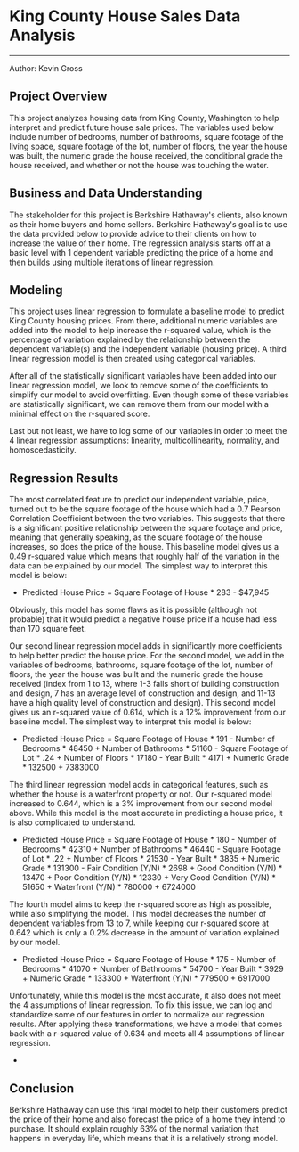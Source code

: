 # King County House Sales Data Analysis
________________

Author: Kevin Gross

## Project Overview

This project analyzes housing data from King County, Washington to help interpret and predict future house sale prices. The variables used below include number of bedrooms, number of bathrooms, square footage of the living space, square footage of the lot, number of floors, the year the house was built, the numeric grade the house received, the conditional grade the house received, and whether or not the house was touching the water. 

## Business and Data Understanding

The stakeholder for this project is Berkshire Hathaway's clients, also known as their home buyers and home sellers. Berkshire Hathaway's goal is to use the data provided below to provide advice to their clients on how to increase the value of their home. The regression analysis starts off at a basic level with 1 dependent variable predicting the price of a home and then builds using multiple iterations of linear regression. 

## Modeling

This project uses linear regression to formulate a baseline model to predict King County housing prices. From there, additional numeric variables are added into the model to help increase the r-squared value, which is the percentage of variation explained by the relationship between the dependent variable(s) and the independent variable (housing price). A third linear regression model is then created using categorical variables.

After all of the statistically significant variables have been added into our linear regression model, we look to remove some of the coefficients to simplify our model to avoid overfitting. Even though some of these variables are statistically significant, we can remove them from our model with a minimal effect on the r-squared score.

Last but not least, we have to log some of our variables in order to meet the 4 linear regression assumptions: linearity, multicollinearity, normality, and homoscedasticity. 

## Regression Results

The most correlated feature to predict our independent variable, price, turned out to be the square footage of the house which had a 0.7 Pearson Correlation Coefficient between the two variables. This suggests that there is a significant positive relationship between the square footage and price, meaning that generally speaking, as the square footage of the house increases, so does the price of the house. This baseline model gives us a 0.49 r-squared value which means that roughly half of the variation in the data can be explained by our model. The simplest way to interpret this model is below:

* Predicted House Price = Square Footage of House * 283 - $47,945

Obviously, this model has some flaws as it is possible (although not probable) that it would predict a negative house price if a house had less than 170 square feet.

Our second linear regression model adds in significantly more coefficients to help better predict the house price. For the second model, we add in the variables of bedrooms, bathrooms, square footage of the lot, number of floors, the year the house was built and the numeric grade the house received (index from 1 to 13, where 1-3 falls short of building construction and design, 7 has an average level of construction and design, and 11-13 have a high quality level of construction and design). This second model gives us an r-squared value of 0.614, which is a 12% improvement from our baseline model. The simplest way to interpret this model is below:

* Predicted House Price = Square Footage of House * 191 - Number of Bedrooms * 48450 + Number of Bathrooms * 51160 - Square Footage of Lot * .24 + Number of Floors * 17180 - Year Built * 4171 + Numeric Grade * 132500 + 7383000

The third linear regression model adds in categorical features, such as whether the house is a waterfront property or not. Our r-squared model increased to 0.644, which is a 3% improvement from our second model above. While this model is the most accurate in predicting a house price, it is also complicated to understand.

* Predicted House Price = Square Footage of House * 180 - Number of Bedrooms * 42310 + Number of Bathrooms * 46440 - Square Footage of Lot * .22 + Number of Floors * 21530 - Year Built * 3835 + Numeric Grade * 131300 - Fair Condition (Y/N) * 2698 + Good Condition (Y/N) * 13470 + Poor Condition (Y/N) * 12330 + Very Good Condition (Y/N) * 51650 + Waterfront (Y/N) * 780000 + 6724000

The fourth model aims to keep the r-squared score as high as possible, while also simplifying the model. This model decreases the number of dependent variables from 13 to 7, while keeping our r-squared score at 0.642 which is only a 0.2% decrease in the amount of variation explained by our model. 

* Predicted House Price = Square Footage of House * 175 - Number of Bedrooms * 41070 + Number of Bathrooms * 54700 - Year Built * 3929 + Numeric Grade * 133300 + Waterfront (Y/N) * 779500 + 6917000

Unfortunately, while this model is the most accurate, it also does not meet the 4 assumptions of linear regression. To fix this issue, we can log and standardize some of our features in order to normalize our regression results. After applying these transformations, we have a model that comes back with a r-squared value of 0.634 and meets all 4 assumptions of linear regression.

* 

## Conclusion

Berkshire Hathaway can use this final model to help their customers predict the price of their home and also forecast the price of a home they intend to purchase. It should explain roughly 63% of the normal variation that happens in everyday life, which means that it is a relatively strong model. 